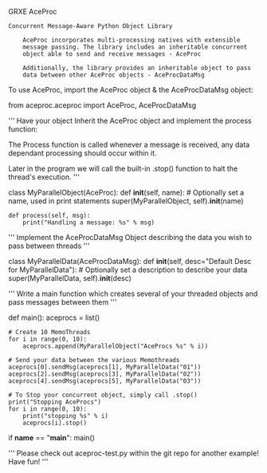 GRXE AceProc

    Concurrent Message-Aware Python Object Library

        AceProc incorporates multi-processing natives with extensible
        message	passing. The library includes an inheritable concurrent
        object able to send and receive messages - AceProc

	    Additionally, the library provides an inheritable object to pass
	    data between other AceProc objects - AceProcDataMsg


To use AceProc, import the AceProc object & the AceProcDataMsg object:

from aceproc.aceproc import AceProc, AceProcDataMsg

'''
Have your object Inherit the AceProc object and implement the
process function:

The Process function is called whenever a message is received,
any data dependant processing should occur within it.

Later in the program we will call the built-in .stop() function
to halt the thread's execution.
'''



class MyParallelObject(AceProc):
    def __init__(self, name):
        # Optionally set a name, used in print statements
        super(MyParallelObject, self).__init__(name)

    def process(self, msg):
        print("Handling a message: %s" % msg)


'''
Implement the AceProcDataMsg Object describing the data you wish
to pass between threads
'''


class MyParallelData(AceProcDataMsg):
    def __init__(self, desc="Default Desc for MyParallelData"):
        # Optionally set a description to describe your data
        super(MyParallelData, self).__init__(desc)


'''
Write a main function which creates several of your threaded objects
and pass messages between them
'''


def main():
    aceprocs = list()

    # Create 10 MemoThreads
    for i in range(0, 10):
        aceprocs.append(MyParallelObject("AceProcs %s" % i))

    # Send your data between the various Memothreads
    aceprocs[0].sendMsg(aceprocs[1], MyParallelData("01"))
    aceprocs[2].sendMsg(aceprocs[3], MyParallelData("02"))
    aceprocs[4].sendMsg(aceprocs[5], MyParallelData("03"))

    # To Stop your concurrent object, simply call .stop()
    print("Stopping AceProcs")
    for i in range(0, 10):
        print("stopping %s" % i)
        aceprocs[i].stop()


if __name__ == "__main__":
    main()

'''
Please check out aceproc-test.py within the git repo for another example! Have fun!
'''



